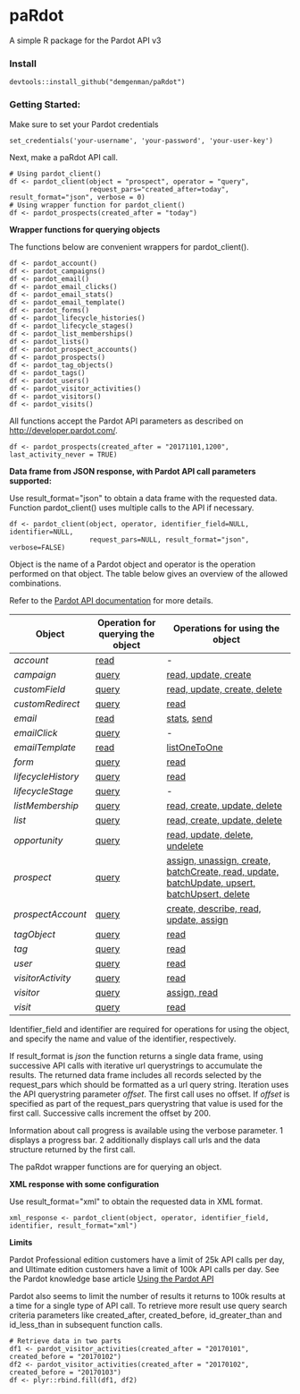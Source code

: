# paRdot
A simple R package for the Pardot API v3

### Install
```
devtools::install_github("demgenman/paRdot")
```

### Getting Started:

Make sure to set your Pardot credentials

```
set_credentials('your-username', 'your-password', 'your-user-key')
```
Next, make a paRdot API call.

```
# Using pardot_client()
df <- pardot_client(object = "prospect", operator = "query", 
                    request_pars="created_after=today", result_format="json", verbose = 0)
# Using wrapper function for pardot_client()
df <- pardot_prospects(created_after = "today")
```

**Wrapper functions for querying objects**

The functions below are convenient wrappers for pardot_client(). 

```
df <- pardot_account()
df <- pardot_campaigns()
df <- pardot_email()
df <- pardot_email_clicks()
df <- pardot_email_stats()
df <- pardot_email_template()
df <- pardot_forms()
df <- pardot_lifecycle_histories()
df <- pardot_lifecycle_stages()
df <- pardot_list_memberships()
df <- pardot_lists()
df <- pardot_prospect_accounts()
df <- pardot_prospects()
df <- pardot_tag_objects()
df <- pardot_tags()
df <- pardot_users()
df <- pardot_visitor_activities()
df <- pardot_visitors()
df <- pardot_visits()
```

All functions accept the Pardot API parameters as described on http://developer.pardot.com/.

```
df <- pardot_prospects(created_after = "20171101,1200", last_activity_never = TRUE)
```

**Data frame from JSON response, with Pardot API call parameters supported:**

Use result_format="json" to obtain a data frame with the requested data. Function pardot_client() uses multiple calls to the API if necessary.

```
df <- pardot_client(object, operator, identifier_field=NULL, identifier=NULL, 
                    request_pars=NULL, result_format="json", verbose=FALSE)
```

Object is the name of a Pardot object and operator is the operation performed on that object. The table below gives an overview of the allowed combinations. 

Refer to the [Pardot API documentation](http://developer.pardot.com/) for more details.

Object | Operation for querying the object | Operations for using the object
--- | --- | ---
_account_ | [read](http://developer.pardot.com/kb/api-version-3/accounts/) | -
_campaign_ | [query](http://developer.pardot.com/kb/api-version-3/campaigns/) | [read, update, create](http://developer.pardot.com/kb/api-version-3/campaigns/#using-campaigns)
_customField_ | [query](http://developer.pardot.com/kb/api-version-3/custom-fields/) | [read, update, create, delete](http://developer.pardot.com/kb/api-version-3/custom-fields/#using-custom-fields)
_customRedirect_ | [query](http://developer.pardot.com/kb/api-version-3/custom-redirects/) | [read](http://developer.pardot.com/kb/api-version-3/custom-redirects/#using-custom-redirects)
_email_ | [read](http://developer.pardot.com/kb/api-version-3/emails/) | [stats](http://developer.pardot.com/kb/api-version-3/emails/#querying-email-stats), [send](http://developer.pardot.com/kb/api-version-3/emails/#sending-one-to-one-emails)
_emailClick_ | [query](http://developer.pardot.com/kb/api-version-3/batch-email-clicks/) | -
_emailTemplate_ | [read](http://developer.pardot.com/kb/api-version-3/email-templates/) | [listOneToOne](http://developer.pardot.com/kb/api-version-3/email-templates/#list-one-to-one-email-templates)
_form_ | [query](http://developer.pardot.com/kb/api-version-3/forms/) | [read](http://developer.pardot.com/kb/api-version-3/forms/#using-forms)
_lifecycleHistory_ | [query](http://developer.pardot.com/kb/api-version-3/lifecycle-histories/) | [read](http://developer.pardot.com/kb/api-version-3/lifecycle-histories/#using-lifecycle-histories)
_lifecycleStage_ | [query](http://developer.pardot.com/kb/api-version-3/lifecycle-stages/) | -
_listMembership_ | [query](http://developer.pardot.com/kb/api-version-3/list-memberships/) | [read, create, update, delete](http://developer.pardot.com/kb/api-version-3/list-memberships/#using-list-memberships)
_list_ | [query](http://developer.pardot.com/kb/api-version-3/lists/) | [read, create, update, delete](http://developer.pardot.com/kb/api-version-3/lists/#using-lists)
_opportunity_ | [query](http://developer.pardot.com/kb/api-version-3/opportunities/) | [read, update, delete, undelete](http://developer.pardot.com/kb/api-version-3/opportunities/#using-opportunities)
_prospect_ | [query](http://developer.pardot.com/kb/api-version-3/prospects/) | [assign, unassign, create, batchCreate, read, update, batchUpdate, upsert, batchUpsert, delete](http://developer.pardot.com/kb/api-version-3/prospects/#using-prospects)
_prospectAccount_ | [query](http://developer.pardot.com/kb/api-version-3/prospect-accounts/) | [create, describe, read, update, assign](http://developer.pardot.com/kb/api-version-3/prospect-accounts/#using-prospect-accounts)
_tagObject_ | [query](http://developer.pardot.com/kb/api-version-3/tag-objects/) | [read](http://developer.pardot.com/kb/api-version-3/tag-objects/#using-tagobjects)
_tag_ | [query](http://developer.pardot.com/kb/api-version-3/tags/) | [read](http://developer.pardot.com/kb/api-version-3/tags/#using-tags)
_user_ | [query](http://developer.pardot.com/kb/api-version-3/users/) | [read](http://developer.pardot.com/kb/api-version-3/users/#using-users)
_visitorActivity_ | [query](http://developer.pardot.com/kb/api-version-3/visitor-activities/) | [read](http://developer.pardot.com/kb/api-version-3/visitor-activities/#using-visitor-activities)
_visitor_ | [query](http://developer.pardot.com/kb/api-version-3/visitors/) | [assign, read](http://developer.pardot.com/kb/api-version-3/visitors/#using-visitors)
_visit_ | [query](http://developer.pardot.com/kb/api-version-3/visits/) | [read](http://developer.pardot.com/kb/api-version-3/visits/#using-visits)

Identifier_field and identifier are  required for operations for using the object, and specify the name and value of the identifier, respectively. 

If result_format is _json_ the function returns a single data frame, using successive API calls with iterative url querystrings to accumulate the results. The returned data frame includes all records selected by the request_pars which should be formatted as a url query string. Iteration uses the API querystring parameter _offset_. The first call uses no offset. If _offset_ is specified as part of the request_pars querystring that value is used for the first call. Successive calls increment the offset by 200. 

Information about call progress is available using the verbose parameter. 1 displays a progress bar. 2 additionally displays call urls and the data structure returned by the first call.

The paRdot wrapper functions are for querying an object.  

**XML response with some configuration**

Use result_format="xml" to obtain the requested data in XML format. 

```
xml_response <- pardot_client(object, operator, identifier_field, identifier, result_format="xml")
```
**Limits**

Pardot Professional edition customers have a limit of 25k API calls per day, and Ultimate edition customers have a limit of 100k API calls per day. See the Pardot knowledge base article [Using the Pardot API](http://help.pardot.com/customer/portal/articles/2128635-using-the-pardot-api)

Pardot also seems to limit the number of results it returns to 100k results at a time for a single type of API call. To retrieve more result use query search criteria parameters like created_after, created_before, id_greater_than and id_less_than in subsequent function calls.
```
# Retrieve data in two parts
df1 <- pardot_visitor_activities(created_after = "20170101", created_before = "20170102")
df2 <- pardot_visitor_activities(created_after = "20170102", created_before = "20170103")
df <- plyr::rbind.fill(df1, df2)
```
